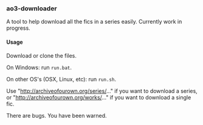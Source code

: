 ### ao3-downloader

A tool to help download all the fics in a series easily. Currently work in progress.

#### Usage
Download or clone the files.

On Windows: 
run `run.bat`.

On other OS's (OSX, Linux, etc):
run `run.sh`.

Use "http://archiveofourown.org/series/..." if you want to download a series, or "http://archiveofourown.org/works/..." if you want to download a single fic. 

There are bugs. You have been warned.
